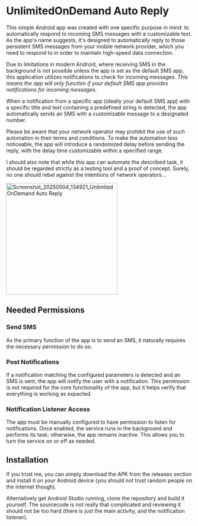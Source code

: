 # UnlimitedOnDemand Auto Reply

This simple Android app was created with one specific purpose in mind: to automatically respond to incoming SMS messages with a customizable text.
As the app's name suggests, it's designed to automatically reply to those persistent SMS messages from your mobile network provider, which you need
to respond to in order to maintain high-speed data connection.

Due to limitations in modern Android, where receiving SMS in the background is not possible unless the app is set as the default SMS app, this
application utilizes notifications to check for incoming messages.
*This means the app will only function if your default SMS app provides notifications for incoming messages.*

When a notification from a specific app (ideally your default SMS app) with a specific title and text containing a predefined string is detected,
the app automatically sends an SMS with a customizable message to a designated number.

Please be aware that your network operator may prohibit the use of such automation in their terms and conditions. To make the automation less noticeable, the app will introduce a randomized delay before sending the reply, with the delay time customizable within a specified range.

I should also note that while this app can automate the described task, it should be regarded strictly as a testing tool and a proof of concept. Surely, no one should rebel against the intentions of network operators...

<img alt="Screenshot_20250504_134921_UnlimitedOnDemand Auto Reply" src="https://github.com/user-attachments/assets/9ca4ba17-42b1-414b-9ff1-4e6e584b5fb5" width="300" />

## Needed Permissions

### Send SMS
As the primary function of the app is to send an SMS, it naturally requires the necessary permission to do so.

### Post Notifications
If a notification matching the configured parameters is detected and an SMS is sent, the app will notify the user with a notification.
This permission is not required for the core functionality of the app, but it helps verify that everything is working as expected.

### Notification Listener Access
The app must be manually configured to have permission to listen for notifications. Once enabled, the service runs in the background and performs its task;
otherwise, the app remains inactive. This allows you to turn the service on or off as needed.

## Installation

If you trust me, you can simply download the APK from the releases section and install it on your Android device (you should not trust random people on the internet though).

Alternatively get Android Studio running, clone the repository and build it yourself. The sourcecode is not really that complicated and reviewing it should not be too hard
(there is just the main activity, and the notification listener).
